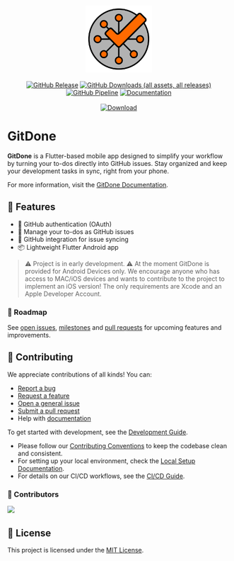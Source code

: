 <div align="center">
  <img src="assets/icons/app/gitdone.svg" alt="GitDone Logo" width="150"/>
  <br><br>
  <a href="https://github.com/RubberDuckCrew/gitdone/releases" target="_blank">
    <img alt="GitHub Release" src="https://img.shields.io/github/v/release/RubberDuckCrew/gitdone?include_prereleases&style=flat-square&color=FF6A00"></a>
  <a href="https://gitdone.pages.dev/download/">
    <img alt="GitHub Downloads (all assets, all releases)" src="https://img.shields.io/github/downloads/RubberDuckCrew/gitdone/total?style=flat-square&color=FF6A00"></a>
  <a href="https://github.com/RubberDuckCrew/gitdone/actions/workflows/test-build-release.yml" target="_blank">
    <img alt="GitHub Pipeline" src="https://img.shields.io/github/actions/workflow/status/RubberDuckCrew/gitdone/test-build-release.yml?style=flat-square&label=Test%20%26%20Build&color=00B3A8"></a>
  <a href="https://gitdone.pages.dev/" target="_blank">
    <img alt="Documentation" src="https://img.shields.io/badge/Documentation-gitdone.pages.dev-005999?style=flat-square"></a>
  <br><br>
  <a href="https://gitdone.pages.dev/download/" target="_blank">
    <img alt="Download" src="https://img.shields.io/badge/Download-FF6A00?style=for-the-badge"></a>
</div>

# GitDone

**GitDone** is a Flutter-based mobile app designed to simplify your workflow by turning your to-dos
directly into GitHub issues. Stay organized and keep your development tasks in sync, right from your
phone.

For more information, visit the [GitDone Documentation](https://gitdone.pages.dev/).

## 🚀 Features

-   🔐 GitHub authentication (OAuth)
-   📝 Manage your to-dos as GitHub issues
-   🔄 GitHub integration for issue syncing
-   📦 Lightweight Flutter Android app

> ⚠️ Project is in early development.
> ⚠️ At the moment GitDone is provided for Android Devices only. We encourage anyone who has access to MAC/iOS devices and wants to contribute to the project to implement an iOS version! The only requirements are Xcode and an Apple Developer Account.

### 📅 Roadmap

See [open issues](https://github.com/RubberDuckCrew/gitdone/issues), [milestones](https://github.com/RubberDuckCrew/gitdone/milestones) and [pull requests](https://github.com/RubberDuckCrew/gitdone/pulls) for upcoming features and improvements.

## 🤝 Contributing

We appreciate contributions of all kinds! You can:

-   [Report a bug](https://github.com/RubberDuckCrew/gitdone/issues/new?template=bug_report.md)
-   [Request a feature](https://github.com/RubberDuckCrew/gitdone/issues/new?template=feature_request.md)
-   [Open a general issue](https://github.com/RubberDuckCrew/gitdone/issues/new/choose)
-   [Submit a pull request](https://github.com/RubberDuckCrew/gitdone/compare)
-   Help with [documentation](https://gitdone.pages.dev/)

To get started with development, see the [Development Guide](https://gitdone.pages.dev/development/).

-   Please follow our [Contributing Conventions](https://rubberduckcrew.pages.dev/contributing/conventions) to keep the codebase clean and consistent.
-   For setting up your local environment, check the [Local Setup Documentation](https://gitdone.pages.dev/development/setup).
-   For details on our CI/CD workflows, see the [CI/CD Guide](https://rubberduckcrew.pages.dev/development/ci-cd).

### 👥 Contributors

<a href="https://github.com/RubberDuckCrew/gitdone/graphs/contributors">
  <img src="https://contrib.rocks/image?repo=RubberDuckCrew/gitdone" />
</a>

## 📄 License

This project is licensed under the [MIT License](LICENSE).
